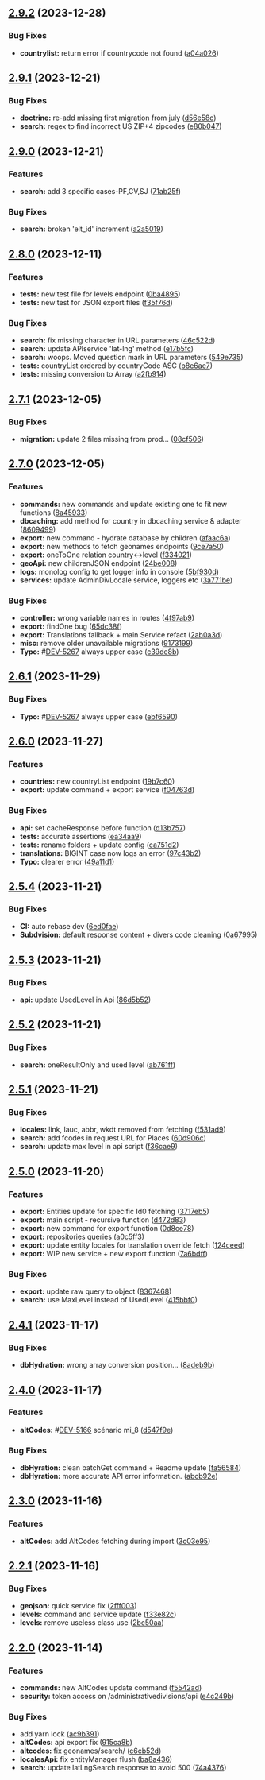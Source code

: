 ## [2.9.2](https://github.com/Gatoreviews/geonames/compare/v2.9.1...v2.9.2) (2023-12-28)


### Bug Fixes

* **countrylist:** return error if countrycode not found ([a04a026](https://github.com/Gatoreviews/geonames/commit/a04a0261ef302f4cc2f8704903c0272f64bc3644))

## [2.9.1](https://github.com/Gatoreviews/geonames/compare/v2.9.0...v2.9.1) (2023-12-21)


### Bug Fixes

* **doctrine:** re-add missing first migration from july ([d56e58c](https://github.com/Gatoreviews/geonames/commit/d56e58cb7bc6aea683d2537a843ef9db594c4940))
* **search:** regex to find incorrect US ZIP+4 zipcodes ([e80b047](https://github.com/Gatoreviews/geonames/commit/e80b047c4db08dc6d4e0b00f16513d19b2e72515))

## [2.9.0](https://github.com/Gatoreviews/geonames/compare/v2.8.0...v2.9.0) (2023-12-21)


### Features

* **search:** add 3 specific cases-PF,CV,SJ ([71ab25f](https://github.com/Gatoreviews/geonames/commit/71ab25f37822fcbfaf260f335e548316011f1087))


### Bug Fixes

* **search:** broken 'elt_id' increment ([a2a5019](https://github.com/Gatoreviews/geonames/commit/a2a50195e22ae1c3934d49bf0aabb6f0c0b549b3))

## [2.8.0](https://github.com/Gatoreviews/geonames/compare/v2.7.1...v2.8.0) (2023-12-11)


### Features

* **tests:** new test file for levels endpoint ([0ba4895](https://github.com/Gatoreviews/geonames/commit/0ba4895a91be6dffb7396b7b61f79294c306f0c6))
* **tests:** new test for JSON export files ([f35f76d](https://github.com/Gatoreviews/geonames/commit/f35f76d24490e9461afaf0cb58442fc203191e8c))


### Bug Fixes

* **search:** fix missing character in URL parameters ([46c522d](https://github.com/Gatoreviews/geonames/commit/46c522d00eb27e1fbded9aad31dcc972cb4fd065))
* **search:** update APIservice 'lat-lng' method ([e17b5fc](https://github.com/Gatoreviews/geonames/commit/e17b5fc2641666efdaf6cc639ba2a22fb0679fa9))
* **search:** woops. Moved question mark in URL parameters ([549e735](https://github.com/Gatoreviews/geonames/commit/549e735da5e7e4a3a9194633cff4f9a352a773b7))
* **tests:** countryList ordered by countryCode ASC ([b8e6ae7](https://github.com/Gatoreviews/geonames/commit/b8e6ae7a48571e0a7925feab93cb399405cba757))
* **tests:** missing conversion to Array ([a2fb914](https://github.com/Gatoreviews/geonames/commit/a2fb9143bda855f8619956079842d789a44e66a7))

## [2.7.1](https://github.com/Gatoreviews/geonames/compare/v2.7.0...v2.7.1) (2023-12-05)


### Bug Fixes

* **migration:** update 2 files missing from prod... ([08cf506](https://github.com/Gatoreviews/geonames/commit/08cf5069e9f827d924ab478b1e360a8e654501a0))

## [2.7.0](https://github.com/Gatoreviews/geonames/compare/v2.6.0...v2.7.0) (2023-12-05)


### Features

* **commands:** new commands and update existing one to fit new functions ([8a45933](https://github.com/Gatoreviews/geonames/commit/8a45933dd54e9327b43c72a794fa68ccf2829136))
* **dbcaching:** add method for country in dbcaching service & adapter ([8609499](https://github.com/Gatoreviews/geonames/commit/86094999e5640dde008e7d05c6f93499bc413c6c))
* **export:** new command - hydrate database by children ([afaac6a](https://github.com/Gatoreviews/geonames/commit/afaac6a09cd6fd6f44fc0e974268fccd7f68194d))
* **export:** new methods to fetch geonames endpoints ([9ce7a50](https://github.com/Gatoreviews/geonames/commit/9ce7a502f02293cc45ecb8f33edf22c1d888f31e))
* **export:** oneToOne relation country<->level ([f334021](https://github.com/Gatoreviews/geonames/commit/f3340212996dd6bbaec2d8dfdb8eeea11e06bdb6))
* **geoApi:** new childrenJSON endpoint ([24be008](https://github.com/Gatoreviews/geonames/commit/24be00805515c6e92ebf17b6618d64b8449a9365))
* **logs:** monolog config to get logger info in console ([5bf930d](https://github.com/Gatoreviews/geonames/commit/5bf930dbe2e560a43c663b8ab897cce93d70c033))
* **services:** update AdminDivLocale service, loggers etc ([3a771be](https://github.com/Gatoreviews/geonames/commit/3a771be0540e48b6ac8b4df8c9d1b977bed5e9e1))


### Bug Fixes

* **controller:** wrong variable names in routes ([4f97ab9](https://github.com/Gatoreviews/geonames/commit/4f97ab9852f6e9562bf0eb4fb9b18c2838ec5e8d))
* **export:** findOne bug ([65dc38f](https://github.com/Gatoreviews/geonames/commit/65dc38fd78c6a9084e38150d8bc5adf4a7859017))
* **export:** Translations fallback + main Service refact ([2ab0a3d](https://github.com/Gatoreviews/geonames/commit/2ab0a3db505682f79e46219dffa38e0c7c413a1c))
* **misc:** remove older unavailable migrations ([9173199](https://github.com/Gatoreviews/geonames/commit/9173199036b4a36a356ab7ba90f7a18f22406177))
* **Typo:** #[DEV-5267](https://linear.app/gtrsuite/issue/DEV-5267) always upper case ([c39de8b](https://github.com/Gatoreviews/geonames/commit/c39de8b7ddeaf52bb8bf8d69dac9c2803ffc5e53))

## [2.6.1](https://github.com/Gatoreviews/geonames/compare/v2.6.0...v2.6.1) (2023-11-29)


### Bug Fixes

* **Typo:** #[DEV-5267](https://linear.app/gtrsuite/issue/DEV-5267) always upper case ([ebf6590](https://github.com/Gatoreviews/geonames/commit/ebf659019f3223173f60333076cd3c2da81baf01))

## [2.6.0](https://github.com/Gatoreviews/geonames/compare/v2.5.4...v2.6.0) (2023-11-27)


### Features

* **countries:** new countryList endpoint ([19b7c60](https://github.com/Gatoreviews/geonames/commit/19b7c60ad3073e78793838a0ef8487dfbc66d27a))
* **export:** update command + export service ([f04763d](https://github.com/Gatoreviews/geonames/commit/f04763dcfc0d72ca610b1a04f961bc0ca3b54388))


### Bug Fixes

* **api:** set cacheResponse before function ([d13b757](https://github.com/Gatoreviews/geonames/commit/d13b7577908a49fa9e0563d303a88ccd72180140))
* **tests:** accurate assertions ([ea34aa9](https://github.com/Gatoreviews/geonames/commit/ea34aa9810cbc19879d87492cf1ea451732be0ea))
* **tests:** rename folders + update config ([ca751d2](https://github.com/Gatoreviews/geonames/commit/ca751d258b6ef7c3c7d70dd64247ee49c5455c24))
* **translations:** BIGINT case now logs an error ([97c43b2](https://github.com/Gatoreviews/geonames/commit/97c43b2c4003616e700bdd54535cd065f26676c1))
* **Typo:** clearer error ([49a11d1](https://github.com/Gatoreviews/geonames/commit/49a11d1f1b2ea62dccc92a861dc3ae03caa85670))

## [2.5.4](https://github.com/Gatoreviews/geonames/compare/v2.5.3...v2.5.4) (2023-11-21)


### Bug Fixes

* **CI:** auto rebase dev ([6ed0fae](https://github.com/Gatoreviews/geonames/commit/6ed0fae6be554b511b9c8661ff27ffba81c70155))
* **Subdvision:** default response content + divers code cleaning ([0a67995](https://github.com/Gatoreviews/geonames/commit/0a67995c66f3eaa310f36a2edd97c86b3bfbdae6))

## [2.5.3](https://github.com/Gatoreviews/geonames/compare/v2.5.2...v2.5.3) (2023-11-21)


### Bug Fixes

* **api:** update UsedLevel in Api ([86d5b52](https://github.com/Gatoreviews/geonames/commit/86d5b528174e8a184c48b7ea93513cc00a0522e5))

## [2.5.2](https://github.com/Gatoreviews/geonames/compare/v2.5.1...v2.5.2) (2023-11-21)


### Bug Fixes

* **search:** oneResultOnly and used level ([ab761ff](https://github.com/Gatoreviews/geonames/commit/ab761ffc6f136ce5a4afcb076b51d1c8151f09f3))

## [2.5.1](https://github.com/Gatoreviews/geonames/compare/v2.5.0...v2.5.1) (2023-11-21)


### Bug Fixes

* **locales:** link, lauc, abbr, wkdt removed from fetching ([f531ad9](https://github.com/Gatoreviews/geonames/commit/f531ad9f5531e3c27f7eaaadf6f6bea1f84311e4))
* **search:** add fcodes in request URL for Places ([60d906c](https://github.com/Gatoreviews/geonames/commit/60d906cf018ae0792e3f2dfe757dc2865ba7e504))
* **search:** update max level in api script ([f36cae9](https://github.com/Gatoreviews/geonames/commit/f36cae9e2517883debc013698e451ffa8309fea1))

## [2.5.0](https://github.com/Gatoreviews/geonames/compare/v2.4.1...v2.5.0) (2023-11-20)


### Features

* **export:** Entities update for specific Id0 fetching ([3717eb5](https://github.com/Gatoreviews/geonames/commit/3717eb5643e2c1cf12b613c02cc3aa7105637341))
* **export:** main script -  recursive function ([d472d83](https://github.com/Gatoreviews/geonames/commit/d472d8332080b900aa6c2fafb877fdae6dbf831e))
* **export:** new command for export function ([0d8ce78](https://github.com/Gatoreviews/geonames/commit/0d8ce789fe2846fbbb78ab80f9c98fca6a1310da))
* **export:** repositories queries ([a0c5ff3](https://github.com/Gatoreviews/geonames/commit/a0c5ff34f6b74db19eb5898abaefc15ee437533a))
* **export:** update entity locales for translation override fetch ([124ceed](https://github.com/Gatoreviews/geonames/commit/124ceed691eb4844b737c43bd6fb424f886c2a9e))
* **export:** WIP new service + new export function ([7a6bdff](https://github.com/Gatoreviews/geonames/commit/7a6bdff222c1192a652badb7376a4c0266455858))


### Bug Fixes

* **export:** update raw query to object ([8367468](https://github.com/Gatoreviews/geonames/commit/8367468f9df74b9bba59f686ee744766aaf8c44e))
* **search:** use MaxLevel instead of UsedLevel ([415bbf0](https://github.com/Gatoreviews/geonames/commit/415bbf0b985ad9a162752c75dd0b3932b5420461))

## [2.4.1](https://github.com/Gatoreviews/geonames/compare/v2.4.0...v2.4.1) (2023-11-17)


### Bug Fixes

* **dbHydration:** wrong array conversion position... ([8adeb9b](https://github.com/Gatoreviews/geonames/commit/8adeb9b448d08c7d0429a2ed0fdd61fdc94f3ca6))

## [2.4.0](https://github.com/Gatoreviews/geonames/compare/v2.3.0...v2.4.0) (2023-11-17)


### Features

* **altCodes:** #[DEV-5166](https://linear.app/gtrsuite/issue/DEV-5166) scénario mi_8 ([d547f9e](https://github.com/Gatoreviews/geonames/commit/d547f9ea27d3a337ac27b229289aa5de8c7d3279))


### Bug Fixes

* **dbHyration:** clean batchGet command + Readme update ([fa56584](https://github.com/Gatoreviews/geonames/commit/fa56584c683eb8fd7db69be24aab75d5819f7fe4))
* **dbHyration:** more accurate API error information. ([abcb92e](https://github.com/Gatoreviews/geonames/commit/abcb92e0523b3387c763fcd29942123b2d65142d))

## [2.3.0](https://github.com/Gatoreviews/geonames/compare/v2.2.1...v2.3.0) (2023-11-16)


### Features

* **altCodes:** add AltCodes fetching during import ([3c03e95](https://github.com/Gatoreviews/geonames/commit/3c03e957fb02892917344a36ffcc9f4e6f18c1f9))

## [2.2.1](https://github.com/Gatoreviews/geonames/compare/v2.2.0...v2.2.1) (2023-11-16)


### Bug Fixes

* **geojson:** quick service fix ([2fff003](https://github.com/Gatoreviews/geonames/commit/2fff003c008832647a168ae15dc91520e077f8e6))
* **levels:** command and service update ([f33e82c](https://github.com/Gatoreviews/geonames/commit/f33e82c86082af1a8fd773552f95e301ca282910))
* **levels:** remove useless class use ([2bc50aa](https://github.com/Gatoreviews/geonames/commit/2bc50aafbf13cf09f4099ae8e3dd21b65dfa07b5))

## [2.2.0](https://github.com/Gatoreviews/geonames/compare/v2.1.6...v2.2.0) (2023-11-14)


### Features

* **commands:** new AltCodes update command ([f5542ad](https://github.com/Gatoreviews/geonames/commit/f5542ad9862350097f4c6df38406e8362e0aadd4))
* **security:** token access on /administrativedivisions/api ([e4c249b](https://github.com/Gatoreviews/geonames/commit/e4c249bff99c6a19aced87f7394cd547c3220519))


### Bug Fixes

* add yarn lock ([ac9b391](https://github.com/Gatoreviews/geonames/commit/ac9b3910d8223fac32fb32eb30c3607fdcdbfea8))
* **altCodes:** api export fix ([915ca8b](https://github.com/Gatoreviews/geonames/commit/915ca8b1ad4a5d61d1371b7e517ff24962eaa16d))
* **altcodes:** fix geonames/search/ ([c6cb52d](https://github.com/Gatoreviews/geonames/commit/c6cb52d934ecc4f4b532a3ea6c3a405a2c5c3d67))
* **localesApi:** fix entityManager flush ([ba8a436](https://github.com/Gatoreviews/geonames/commit/ba8a43633846701c6a04276ee65bbc9a109f80a2))
* **search:** update latLngSearch response to avoid 500 ([74a4376](https://github.com/Gatoreviews/geonames/commit/74a43768c233909ce8ea81c2c31ed183364b0358))
